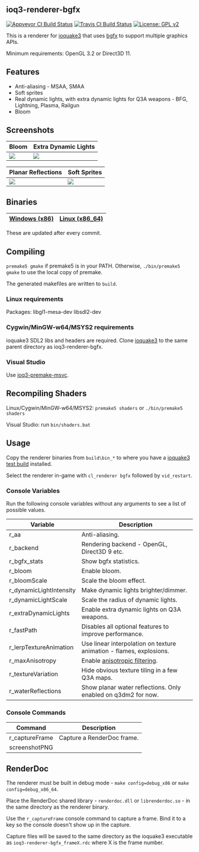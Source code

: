 ## ioq3-renderer-bgfx

[![Appveyor CI Build Status](https://ci.appveyor.com/api/projects/status/github/jpcy/ioq3-renderer-bgfx?branch=master&svg=true)](https://ci.appveyor.com/project/jpcy/ioq3-renderer-bgfx)
[![Travis CI Build Status](https://travis-ci.org/jpcy/ioq3-renderer-bgfx.svg?branch=master)](https://travis-ci.org/jpcy/ioq3-renderer-bgfx) [![License: GPL v2](https://img.shields.io/badge/License-GPL%20v2-blue.svg)](https://www.gnu.org/licenses/old-licenses/gpl-2.0.en.html)

This is a renderer for [ioquake3](https://github.com/ioquake/ioq3) that uses [bgfx](https://github.com/bkaradzic/bgfx) to support multiple graphics APIs.

Minimum requirements: OpenGL 3.2 or Direct3D 11.

## Features
* Anti-aliasing - MSAA, SMAA
* Soft sprites
* Real dynamic lights, with extra dynamic lights for Q3A weapons - BFG, Lightning, Plasma, Railgun
* Bloom

## Screenshots

| Bloom | Extra Dynamic Lights |
|---|---|
| [![](http://i.imgur.com/86x8FN2.png)](http://i.imgur.com/WHYjbF0.jpg) | [![](http://i.imgur.com/eA2ydm8.png)](http://i.imgur.com/vPhQbMc.jpg) |

| Planar Reflections | Soft Sprites |
|---|---|
| [![](http://i.imgur.com/KkGO5Hc.png)](http://i.imgur.com/ShxFR3o.jpg) | [![](http://i.imgur.com/1QPNbzr.png)](http://i.imgur.com/LvMyLgB.jpg) |

## Binaries

| [Windows (x86)](https://bintray.com/jpcy/ioq3-renderer-bgfx/windows/test#files) | [Linux (x86_64)](https://bintray.com/jpcy/ioq3-renderer-bgfx/linux/test#files) |
|---------------------------------------------------------------------------------|--------------------------------------------------------------------------------|

These are updated after every commit.

## Compiling

`premake5 gmake` if premake5 is in your PATH. Otherwise, `./bin/premake5 gmake` to use the local copy of premake.

The generated makefiles are written to `build`.

### Linux requirements

Packages: libgl1-mesa-dev libsdl2-dev

### Cygwin/MinGW-w64/MSYS2 requirements

ioquake3 SDL2 libs and headers are required. Clone [ioquake3](https://github.com/ioquake/ioq3) to the same parent directory as ioq3-renderer-bgfx.

### Visual Studio

Use [ioq3-premake-msvc](https://github.com/jpcy/ioq3-premake-msvc).

## Recompiling Shaders

Linux/Cygwin/MinGW-w64/MSYS2: `premake5 shaders` or `./bin/premake5 shaders`

Visual Studio: run `bin/shaders.bat`

## Usage

Copy the renderer binaries from `build\bin_*` to where you have a [ioquake3 test build](http://ioquake3.org/get-it/test-builds/) installed.

Select the renderer in-game with `cl_renderer bgfx` followed by `vid_restart`.

### Console Variables

Run the following console variables without any arguments to see a list of possible values.

Variable                | Description
------------------------|------------
r_aa                    | Anti-aliasing.
r_backend               | Rendering backend - OpenGL, Direct3D 9 etc.
r_bgfx_stats            | Show bgfx statistics.
r_bloom                 | Enable bloom.
r_bloomScale            | Scale the bloom effect.
r_dynamicLightIntensity | Make dynamic lights brighter/dimmer.
r_dynamicLightScale     | Scale the radius of dynamic lights.
r_extraDynamicLights    | Enable extra dynamic lights on Q3A weapons.
r_fastPath              | Disables all optional features to improve performance.
r_lerpTextureAnimation  | Use linear interpolation on texture animation - flames, explosions.
r_maxAnisotropy         | Enable [anisotropic filtering](https://en.wikipedia.org/wiki/Anisotropic_filtering).
r_textureVariation      | Hide obvious texture tiling in a few Q3A maps.
r_waterReflections      | Show planar water reflections. Only enabled on q3dm2 for now.

### Console Commands

Command        | Description
---------------|------------
r_captureFrame | Capture a RenderDoc frame.
screenshotPNG  |

## RenderDoc

The renderer must be built in debug mode - `make config=debug_x86` or `make config=debug_x86_64`.

Place the RenderDoc shared library - `renderdoc.dll` or `librenderdoc.so` - in the same directory as the renderer binary.

Use the `r_captureFrame` console command to capture a frame. Bind it to a key so the console doesn't show up in the capture.

Capture files will be saved to the same directory as the ioquake3 executable as `ioq3-renderer-bgfx_frameX.rdc` where X is the frame number.
